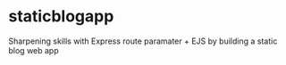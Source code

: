 # staticblogapp
Sharpening skills with Express route paramater + EJS by building a static blog web app
